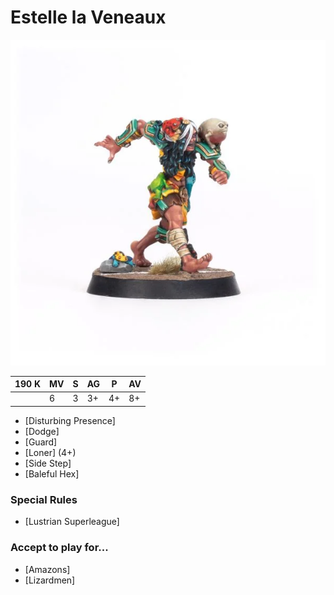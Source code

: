 # Estelle la Veneaux

![](../media/starplayers/BBEstellelaVeneauxLead.webp)

| 190 K  | MV | S | AG | P | AV |
| --- | --- | --- | --- | --- | --- |
| | 6 | 3 | 3+ | 4+ | 8+ |

* [Disturbing Presence]
* [Dodge]
* [Guard]
* [Loner] (4+)
* [Side Step]
* [Baleful Hex]

### Special Rules
* [Lustrian Superleague]

### Accept to play for...
* [Amazons]
* [Lizardmen]
